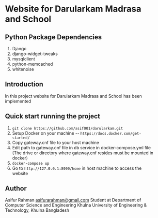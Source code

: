 # Website for Darularkam Madrasa and School


## Python Package Dependencies
1. Django
2. django-widget-tweaks
3. mysqlclient
4. python-memcached
5. whitenoise


## Introduction
In this project website for Darularkam Madrasa and School has been implemented



## Quick start running the project
1. `git clone https://github.com/asif001/darularkam.git`
2. Setup Docker on your machine -- `https://docs.docker.com/get-started/`
3. Copy gateway.cnf file to your host machine
4. Edit path to gateway.cnf file in db service in docker-compose.yml file (The drive or directory where gateway.cnf resides must be mounted in docker)
5. `docker-compose up`
6. Go to `http://127.0.0.1:8000/home` in host machine to access the website



## Author
Asifur Rahman
asifurarahman@gmail.com
Student at Department of Computer Science and Engineering
Khulna University of Engineering & Technology, Khulna
Bangladesh